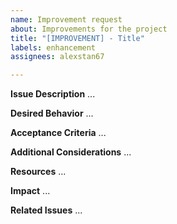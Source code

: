 ```yaml
---
name: Improvement request
about: Improvements for the project
title: "[IMPROVEMENT] - Title"
labels: enhancement
assignees: alexstan67

---
```


**Issue Description**
...

**Desired Behavior**
...

**Acceptance Criteria**
...

**Additional Considerations**
...

**Resources**
...

**Impact**
...

**Related Issues**
...
